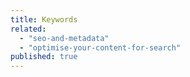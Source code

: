 ```yaml
---
title: Keywords
related: 
  - "seo-and-metadata"
  - "optimise-your-content-for-search"
published: true
---
```



